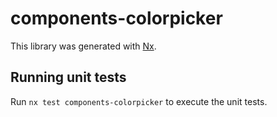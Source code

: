 # components-colorpicker

This library was generated with [Nx](https://nx.dev).

## Running unit tests

Run `nx test components-colorpicker` to execute the unit tests.
